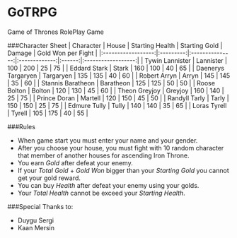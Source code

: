 # GoTRPG
Game of Thrones RolePlay Game

###Character Sheet
|      Character     |   House   | Starting Health | Starting Gold | Damage | Gold Won per Fight |
|:------------------:|:---------:|:---------------:|:-------------:|:------:|:------------------:|
|   Tywin Lannister  | Lannister |             100 |           200 |     25 |                 75 |
|    Eddard Stark    |   Stark   |             160 |           100 |     40 |                 65 |
| Daenerys Targaryen | Targaryen |             135 |           135 |     40 |                 60 |
|    Robert Arryn    |   Arryn   |             145 |           145 |     35 |                 60 |
|  Stannis Baratheon | Baratheon |             125 |           125 |     50 |                 50 |
|    Roose Bolton    |   Bolton  |             120 |           130 |     45 |                 60 |
|    Theon Greyjoy   |  Greyjoy  |             160 |           140 |     25 |                 75 |
|    Prince Doran    |  Martell  |             120 |           150 |     45 |                 50 |
|    Randyll Tarly   |   Tarly   |             150 |           150 |     25 |                 75 |
|    Edmure Tully    |   Tully   |             140 |           140 |     35 |                 65 |
|    Loras Tyrell    |   Tyrell  |             105 |           175 |     40 |                 55 |

###Rules

 

 - When game start you must enter your name and your gender.
 - After you choose your house, you must fight with 10 random character that member of another houses for ascending Iron Throne.
 - You earn *Gold* after defeat your enemy. 
 - If your *Total Gold* + *Gold Won* bigger than your *Starting Gold* you cannot get your gold reward.
 - You can buy *Health* after defeat your enemy using your golds.
 -  Your *Total Health* cannot be exceed your *Starting Health*.

###Special Thanks to:
- Duygu Sergi
- Kaan Mersin
